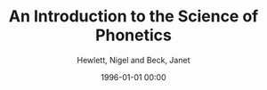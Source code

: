 ---
layout: post
title: An Introduction to the Science of Phonetics

date: 1996-01-01 00:00
author: Hewlett, Nigel and Beck, Janet
year: 
---